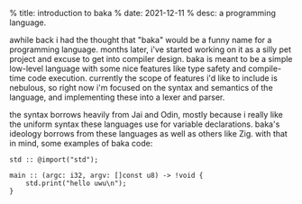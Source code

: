 % title: introduction to baka
% date: 2021-12-11
% desc: a programming language.

awhile back i had the thought that "baka" would be a funny name for a programming language. months
later, i've started working on it as a silly pet project and excuse to get into compiler design.
baka is meant to be a simple low-level language with some nice features like type safety and
compile-time code execution. currently the scope of features i'd like to include is nebulous, so
right now i'm focused on the syntax and semantics of the language, and implementing these into a
lexer and parser.

the syntax borrows heavily from Jai and Odin, mostly because i really like the uniform syntax these
languages use for variable declarations. baka's ideology borrows from these languages as well as
others like Zig. with that in mind, some examples of baka code:

```
std :: @import("std");

main :: (argc: i32, argv: []const u8) -> !void {
    std.print("hello uwu\n");
}
```

